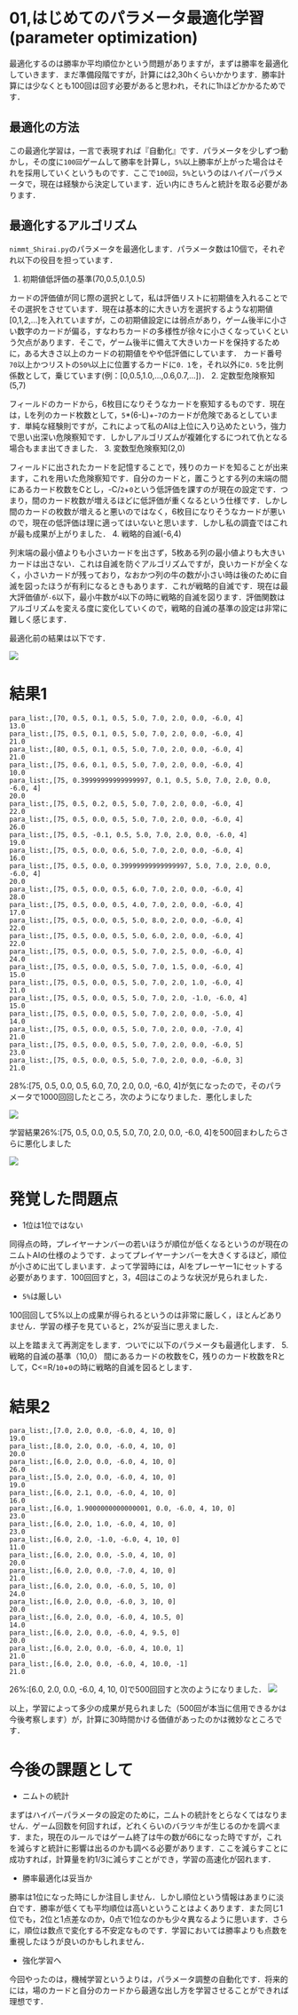 # 01,はじめてのパラメータ最適化学習(parameter optimization)
最適化するのは勝率か平均順位かという問題がありますが，まずは勝率を最適化していきます．まだ準備段階ですが，計算には2,30hくらいかかります．勝率計算には少なくとも100回は回す必要があると思われ，それに1hほどかかるためです．

## 最適化の方法
この最適化学習は，一言で表現すれば『自動化』です．パラメータを少しずつ動かし，その度に`100回`ゲームして勝率を計算し，`5%`以上勝率が上がった場合はそれを採用していくというものです．ここで`100回`，`5%`というのはハイパーパラメータで，現在は経験から決定しています．近い内にきちんと統計を取る必要があります．

## 最適化するアルゴリズム
`nimmt_Shirai.py`のパラメータを最適化します．パラメータ数は10個で，それぞれ以下の役目を担っています．
1. 初期値低評価の基準(70,0.5,0.1,0.5)

カードの評価値が同じ際の選択として，私は評価リストに初期値を入れることでその選択をさせています．現在は基本的に大きい方を選択するような初期値[0,1,2,...]を入れていますが，この初期値設定には弱点があり，ゲーム後半に小さい数字のカードが偏る，すなわちカードの多様性が徐々に小さくなっていくという欠点があります．そこで，ゲーム後半に備えて大きいカードを保持するために，ある大きさ以上のカードの初期値をやや低評価にしています．
カード番号`70`以上かつリストの`50%`以上に位置するカードに`0．1`を，それ以外に`0．5`を比例係数として，乗じています(例：[0,0.5,1.0,...,0.6,0.7,...])．
2. 定数型危険察知(5,7)

フィールドのカードから，6枚目になりそうなカードを察知するものです．現在は，Lを列のカード枚数として，`5`*(6-L)+-`7`のカードが危険であるとしています．単純な経験則ですが，これによって私のAIは上位に入り込めたという，強力で思い出深い危険察知です．しかしアルゴリズムが複雑化するにつれて仇となる場合もまま出てきました．
3. 変数型危険察知(2,0)

フィールドに出されたカードを記憶することで，残りのカードを知ることが出来ます，これを用いた危険察知です．自分のカードと，置こうとする列の末端の間にあるカード枚数をCとし，-C/`2`+`0`という低評価を課すのが現在の設定です．つまり，間のカード枚数が増えるほどに低評価が重くなるという仕様です．しかし間のカードの枚数が増えると悪いのではなく，6枚目になりそうなカードが悪いので，現在の低評価は理に適ってはいないと思います．しかし私の調査ではこれが最も成果が上がりました．
4. 戦略的自滅(-6,4)

列末端の最小値よりも小さいカードを出さず，5枚ある列の最小値よりも大きいカードは出さない．これは自滅を防ぐアルゴリズムですが，良いカードが全くなく，小さいカードが残っており，なおかつ列の牛の数が小さい時は後のために自滅を図ったほうが有利になるときもあります．これが戦略的自滅です．現在は最大評価値が`-6`以下，最小牛数が`4`以下の時に戦略的自滅を図ります．評価関数はアルゴリズムを変える度に変化していくので，戦略的自滅の基準の設定は非常に難しく感じます．

最適化前の結果は以下です．

<img src="Figure00.png">

# 結果1
```csv:opt01.csv
para_list:,[70, 0.5, 0.1, 0.5, 5.0, 7.0, 2.0, 0.0, -6.0, 4]
13.0
para_list:,[75, 0.5, 0.1, 0.5, 5.0, 7.0, 2.0, 0.0, -6.0, 4]
21.0
para_list:,[80, 0.5, 0.1, 0.5, 5.0, 7.0, 2.0, 0.0, -6.0, 4]
21.0
para_list:,[75, 0.6, 0.1, 0.5, 5.0, 7.0, 2.0, 0.0, -6.0, 4]
10.0
para_list:,[75, 0.39999999999999997, 0.1, 0.5, 5.0, 7.0, 2.0, 0.0, -6.0, 4]
20.0
para_list:,[75, 0.5, 0.2, 0.5, 5.0, 7.0, 2.0, 0.0, -6.0, 4]
22.0
para_list:,[75, 0.5, 0.0, 0.5, 5.0, 7.0, 2.0, 0.0, -6.0, 4]
26.0
para_list:,[75, 0.5, -0.1, 0.5, 5.0, 7.0, 2.0, 0.0, -6.0, 4]
19.0
para_list:,[75, 0.5, 0.0, 0.6, 5.0, 7.0, 2.0, 0.0, -6.0, 4]
16.0
para_list:,[75, 0.5, 0.0, 0.39999999999999997, 5.0, 7.0, 2.0, 0.0, -6.0, 4]
20.0
para_list:,[75, 0.5, 0.0, 0.5, 6.0, 7.0, 2.0, 0.0, -6.0, 4]
28.0
para_list:,[75, 0.5, 0.0, 0.5, 4.0, 7.0, 2.0, 0.0, -6.0, 4]
17.0
para_list:,[75, 0.5, 0.0, 0.5, 5.0, 8.0, 2.0, 0.0, -6.0, 4]
22.0
para_list:,[75, 0.5, 0.0, 0.5, 5.0, 6.0, 2.0, 0.0, -6.0, 4]
22.0
para_list:,[75, 0.5, 0.0, 0.5, 5.0, 7.0, 2.5, 0.0, -6.0, 4]
24.0
para_list:,[75, 0.5, 0.0, 0.5, 5.0, 7.0, 1.5, 0.0, -6.0, 4]
15.0
para_list:,[75, 0.5, 0.0, 0.5, 5.0, 7.0, 2.0, 1.0, -6.0, 4]
21.0
para_list:,[75, 0.5, 0.0, 0.5, 5.0, 7.0, 2.0, -1.0, -6.0, 4]
15.0
para_list:,[75, 0.5, 0.0, 0.5, 5.0, 7.0, 2.0, 0.0, -5.0, 4]
14.0
para_list:,[75, 0.5, 0.0, 0.5, 5.0, 7.0, 2.0, 0.0, -7.0, 4]
21.0
para_list:,[75, 0.5, 0.0, 0.5, 5.0, 7.0, 2.0, 0.0, -6.0, 5]
23.0
para_list:,[75, 0.5, 0.0, 0.5, 5.0, 7.0, 2.0, 0.0, -6.0, 3]
21.0
```
28%:[75, 0.5, 0.0, 0.5, 6.0, 7.0, 2.0, 0.0, -6.0, 4]が気になったので，そのパラメータで1000回回したところ，次のようになりました．悪化しました

<img src="Figure01.png">

学習結果26%:[75, 0.5, 0.0, 0.5, 5.0, 7.0, 2.0, 0.0, -6.0, 4]を500回まわしたらさらに悪化しました

<img src="Figure02.png">

# 発覚した問題点
- 1位は1位ではない

同得点の時，プレイヤーナンバーの若いほうが順位が低くなるというのが現在のニムトAIの仕様のようです．よってプレイヤーナンバーを大きくするほど，順位が小さめに出てしまいます．よって学習時には，AIをプレーヤー1にセットする必要があります．100回回すと，3，4回はこのような状況が見られました．
- `5%`は厳しい

100回回して5%以上の成果が得られるというのは非常に厳しく，ほとんどありません．学習の様子を見ていると，2%が妥当に思えました．

以上を踏まえて再測定をします．ついでに以下のパラメータも最適化します．
5. 戦略的自滅の基準（10,0）
間にあるカードの枚数をC，残りのカード枚数をRとして，C<=R/`10`+`0`の時に戦略的自滅を図るとします．

# 結果2
```opt02.csv
para_list:,[7.0, 2.0, 0.0, -6.0, 4, 10, 0]
19.0
para_list:,[8.0, 2.0, 0.0, -6.0, 4, 10, 0]
20.0
para_list:,[6.0, 2.0, 0.0, -6.0, 4, 10, 0]
26.0
para_list:,[5.0, 2.0, 0.0, -6.0, 4, 10, 0]
19.0
para_list:,[6.0, 2.1, 0.0, -6.0, 4, 10, 0]
16.0
para_list:,[6.0, 1.9000000000000001, 0.0, -6.0, 4, 10, 0]
23.0
para_list:,[6.0, 2.0, 1.0, -6.0, 4, 10, 0]
23.0
para_list:,[6.0, 2.0, -1.0, -6.0, 4, 10, 0]
11.0
para_list:,[6.0, 2.0, 0.0, -5.0, 4, 10, 0]
20.0
para_list:,[6.0, 2.0, 0.0, -7.0, 4, 10, 0]
21.0
para_list:,[6.0, 2.0, 0.0, -6.0, 5, 10, 0]
24.0
para_list:,[6.0, 2.0, 0.0, -6.0, 3, 10, 0]
20.0
para_list:,[6.0, 2.0, 0.0, -6.0, 4, 10.5, 0]
14.0
para_list:,[6.0, 2.0, 0.0, -6.0, 4, 9.5, 0]
20.0
para_list:,[6.0, 2.0, 0.0, -6.0, 4, 10.0, 1]
21.0
para_list:,[6.0, 2.0, 0.0, -6.0, 4, 10.0, -1]
21.0
```
26%:[6.0, 2.0, 0.0, -6.0, 4, 10, 0]で500回回すと次のようになりました．
<img src="Figure03.png">

以上，学習によって多少の成果が見られました（500回が本当に信用できるかは今後考察します）が，計算に30時間かける価値があったのかは微妙なところです．

# 今後の課題として
- ニムトの統計

まずはハイパーパラメータの設定のために，ニムトの統計をとらなくてはなりません．ゲーム回数を何回すれば，どれくらいのバラツキが生じるのかを調べます．また，現在のルールではゲーム終了は牛の数が66になった時ですが，これを減らすと統計に影響は出るのかも調べる必要があります．ここを減らすことに成功すれば，計算量を約1/3に減らすことができ，学習の高速化が図れます．
- 勝率最適化は妥当か

勝率は1位になった時にしか注目しません．しかし順位という情報はあまりに淡白です．勝率が低くても平均順位は高いということはよくあります．また同じ1位でも，2位と1点差なのか，0点で1位なのかも少々異なるように思います．さらに，順位は数点で変化する不安定なものです．学習においては勝率よりも点数を重視したほうが良いのかもしれません．
- 強化学習へ

今回やったのは，機械学習というよりは，パラメータ調整の自動化です．将来的には，場のカードと自分のカードから最適な出し方を学習させることができれば理想です．

